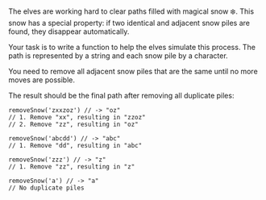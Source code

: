 The elves are working hard to clear paths filled with magical snow ❄️. This snow has a special property: if two identical and adjacent snow piles are found, they disappear automatically.

Your task is to write a function to help the elves simulate this process. The path is represented by a string and each snow pile by a character.

You need to remove all adjacent snow piles that are the same until no more moves are possible.

The result should be the final path after removing all duplicate piles:

```
removeSnow('zxxzoz') // -> "oz"
// 1. Remove "xx", resulting in "zzoz"
// 2. Remove "zz", resulting in "oz"

removeSnow('abcdd') // -> "abc"
// 1. Remove "dd", resulting in "abc"

removeSnow('zzz') // -> "z"
// 1. Remove "zz", resulting in "z"

removeSnow('a') // -> "a"
// No duplicate piles
```
